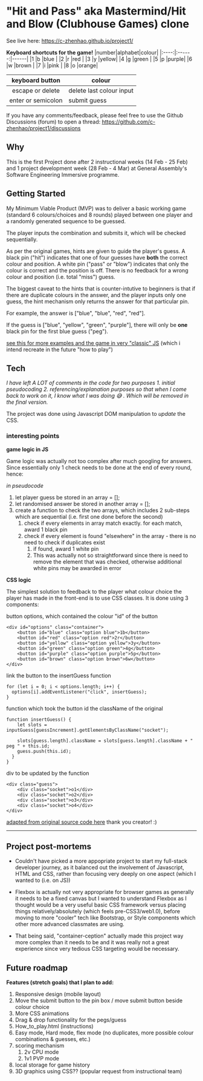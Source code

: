# "Hit and Pass" aka Mastermind/Hit and Blow (Clubhouse Games) clone

See live here: https://c-zhenhao.github.io/project1/

**Keyboard shortcuts for the game!**
|number|alphabet|colour|
|:----:|:------:|------|
|1 |b |blue |
|2 |r |red |
|3 |y |yellow|
|4 |g |green |
|5 |p |purple|
|6 |w |brown |
|7 |i |pink |
|8 |o |orange|

|  keyboard button   | colour                   |
| :----------------: | ------------------------ |
|  escape or delete  | delete last colour input |
| enter or semicolon | submit guess             |

If you have any comments/feedback, please feel free to use the Github Discussions (forum) to open a thread:
https://github.com/c-zhenhao/project1/discussions

## Why

This is the first Project done after 2 instructional weeks (14 Feb - 25 Feb) and 1 project development week (28 Feb - 4 Mar) at General Assembly's Software Engineering Immersive programme.

## Getting Started

My Minimum Viable Product (MVP) was to deliver a basic working game (standard 6 colours/choices and 8 rounds) played between one player and a randomly generated sequence to be guessed.

The player inputs the combination and submits it, which will be checked sequentially.

As per the original games, hints are given to guide the player's guess. A black pin ("hit") indicates that one of four guesses have **both** the correct colour and position. A white pin ("pass" or "blow") indicates that only the colour is correct and the position is off. There is no feedback for a wrong colour and position (i.e. total "miss") guess.

The biggest caveat to the hints that is counter-intutive to beginners is that if there are duplicate colours in the answer, and the player inputs only one guess, the hint mechanism only returns the answer for that particular pin.

For example, the answer is ["blue", "blue", "red", "red"].

If the guess is ["blue", "yellow", "green", "purple"], there will only be **one** black pin for the first blue guess ("peg").

[see this for more examples and the game in very "classic" JS](https://www.onlinespiele-sammlung.de/mastermind/mastermindgames/lundy/scx.htm) (which i intend recreate in the future "how to play")

## Tech

_I have left A LOT of comments in the code for two purposes_
_1. initial pseudocoding_
_2. referencing/explanation purposes so that when I come back to work on it, I know what I was doing 😅 . Which will be removed in the final version._

The project was done using Javascript DOM manipulation to _update_ the CSS.

### interesting points

**game logic in JS**

Game logic was actually not too complex after much googling for answers. Since essentially only 1 check needs to be done at the end of every round, hence:

_in pseudocode_

1. let player guess be stored in an array = [];
2. let randomised answer be stored in another array = [];
3. create a function to check the two arrays, which includes 2 sub-steps which are sequential (i.e. first one done before the second)
   1. check if every elements in array match exactly. for each match, award 1 black pin
   2. check if every element is found "elsewhere" in the array - there is no need to check if duplicates exist
      1. if found, award 1 white pin
      2. This was actually not so straightforward since there is need to remove the element that was checked, otherwise additional white pins may be awarded in error

**CSS logic**

The simplest solution to feedback to the player what colour choice the player has made in the front-end is to use CSS classes. It is done using 3 components:

button options, which contained the colour "id" of the button

```
<div id="options" class="container">
    <button id="blue" class="option blue">1b</button>
    <button id="red" class="option red">2r</button>
    <button id="yellow" class="option yellow">3y</button>
    <button id="green" class="option green">4g</button>
    <button id="purple" class="option purple">5p</button>
    <button id="brown" class="option brown">6w</button>
</div>
```

link the button to the insertGuess function

```
for (let i = 0; i < options.length; i++) {
  options[i].addEventListener("click", insertGuess);
}
```

function which took the button id the className of the original

```
function insertGuess() {
    let slots = inputGuess[guessIncrement].getElementsByClassName("socket");

    slots[guess.length].className = slots[guess.length].className + " peg " + this.id;
    guess.push(this.id);
  }
}
```

div to be updated by the function

```
<div class="guess">
    <div class="socket">o1</div>
    <div class="socket">o2</div>
    <div class="socket">o3</div>
    <div class="socket">o4</div>
</div>
```

[adapted from original source code here](https://github.com/klomontes/js-mastermind/blob/master/js/main.js) thank you creator! :)

---

## Project post-mortems

- Couldn't have picked a more appopriate project to start my full-stack developer journey, as it balanced out the involvement of Javascript, HTML and CSS, rather than focusing very deeply on one aspect (which I wanted to (i.e. on JS))

- Flexbox is actually not very appropriate for browser games as generally it needs to be a fixed canvas but I wanted to understand Flexbox as I thought would be a very useful basic CSS framework versus placing things relatively/absolutely (which feels pre-CSS3/web1.0), before moving to more "cooler" tech like Bootstrap, or Style components which other more advanced classmates are using.

- That being said, "container-ception" actually made this project way more complex than it needs to be and it was really not a great experience since very tedious CSS targeting would be necessary.

## Future roadmap

**Features (stretch goals) that I plan to add:**

1. Responsive design (mobile layout)
2. Move the submit button to the pin box / move submit button beside colour choice
3. More CSS animations
4. Drag & drop functionality for the pegs/guess
5. How_to_play.html (instructions)
6. Easy mode, Hard mode, flex mode (no duplicates, more possible colour combinations & guesses, etc.)
7. scoring mechanism
   1. 2v CPU mode
   2. 1v1 PVP mode
8. local storage for game history
9. 3D graphics using CSS?? (popular request from instructional team)
